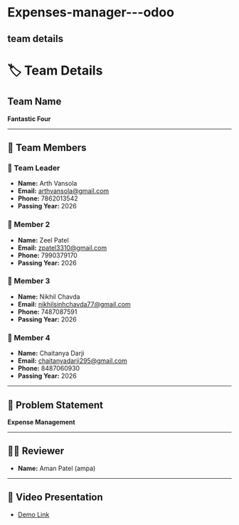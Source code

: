 # Expenses-manager---odoo

## team details
# 🏷️ Team Details

## Team Name  
**Fantastic Four**

---

## 👥 Team Members  

### 🥇 Team Leader  
- **Name:** Arth Vansola  
- **Email:** [arthvansola@gmail.com](mailto:arthvansola@gmail.com)  
- **Phone:** 7862013542  
- **Passing Year:** 2026  

### 👤 Member 2  
- **Name:** Zeel Patel  
- **Email:** [zpatel3310@gmail.com](mailto:zpatel3310@gmail.com)  
- **Phone:** 7990379170  
- **Passing Year:** 2026  

### 👤 Member 3  
- **Name:** Nikhil Chavda  
- **Email:** [nikhilsinhchavda77@gmail.com](mailto:nikhilsinhchavda77@gmail.com)  
- **Phone:** 7487087591  
- **Passing Year:** 2026  

### 👤 Member 4  
- **Name:** Chaitanya Darji  
- **Email:** [chaitanyadarji295@gmail.com](mailto:chaitanyadarji295@gmail.com)  
- **Phone:** 8487060930  
- **Passing Year:** 2026  

---

## 📌 Problem Statement  
**Expense Management**

---

## 👨‍💻 Reviewer  
- **Name:** Aman Patel (ampa)

---

## 🎥 Video Presentation  
- [Demo Link](https://www.youtube.com/watch?v=example)



